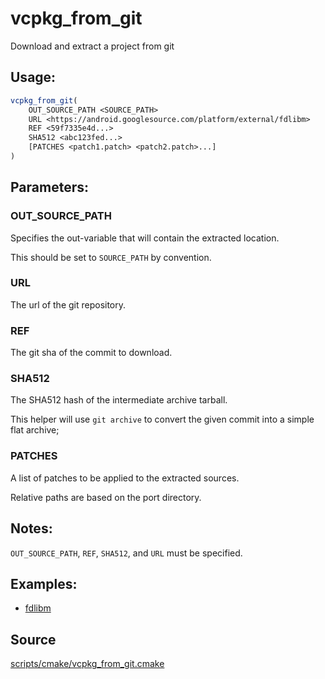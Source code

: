 # vcpkg_from_git

Download and extract a project from git

## Usage:
```cmake
vcpkg_from_git(
    OUT_SOURCE_PATH <SOURCE_PATH>
    URL <https://android.googlesource.com/platform/external/fdlibm>
    REF <59f7335e4d...>
    SHA512 <abc123fed...>
    [PATCHES <patch1.patch> <patch2.patch>...]
)
```

## Parameters:
### OUT_SOURCE_PATH
Specifies the out-variable that will contain the extracted location.

This should be set to `SOURCE_PATH` by convention.

### URL
The url of the git repository.

### REF
The git sha of the commit to download.

### SHA512
The SHA512 hash of the intermediate archive tarball.

This helper will use `git archive` to convert the given commit into a simple flat archive;

### PATCHES
A list of patches to be applied to the extracted sources.

Relative paths are based on the port directory.

## Notes:
`OUT_SOURCE_PATH`, `REF`, `SHA512`, and `URL` must be specified.

## Examples:

* [fdlibm](https://github.com/Microsoft/vcpkg/blob/master/ports/fdlibm/portfile.cmake)

## Source
[scripts/cmake/vcpkg_from_git.cmake](https://github.com/Microsoft/vcpkg/blob/master/scripts/cmake/vcpkg_from_git.cmake)
